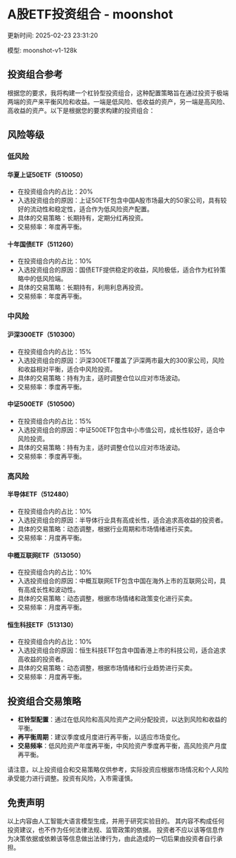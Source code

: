 # A股ETF投资组合 - moonshot

更新时间: 2025-02-23 23:31:20

模型: moonshot-v1-128k

## 投资组合参考

根据您的要求，我将构建一个杠铃型投资组合，这种配置策略旨在通过投资于极端两端的资产来平衡风险和收益。一端是低风险、低收益的资产，另一端是高风险、高收益的资产。以下是根据您的要求构建的投资组合：

## 风险等级

### 低风险

#### 华夏上证50ETF（510050）

- 在投资组合内的占比：20%
- 入选投资组合的原因：上证50ETF包含中国A股市场最大的50家公司，具有较好的流动性和稳定性，适合作为低风险资产配置。
- 具体的交易策略：长期持有，定期分红再投资。
- 交易频率：年度再平衡。

#### 十年国债ETF（511260）

- 在投资组合内的占比：10%
- 入选投资组合的原因：国债ETF提供稳定的收益，风险极低，适合作为杠铃策略中的低风险端。
- 具体的交易策略：长期持有，利用利息再投资。
- 交易频率：年度再平衡。

### 中风险

#### 沪深300ETF（510300）

- 在投资组合内的占比：15%
- 入选投资组合的原因：沪深300ETF覆盖了沪深两市最大的300家公司，风险和收益相对平衡，适合中风险投资。
- 具体的交易策略：持有为主，适时调整仓位以应对市场波动。
- 交易频率：季度再平衡。

#### 中证500ETF（510500）

- 在投资组合内的占比：15%
- 入选投资组合的原因：中证500ETF包含中小市值公司，成长性较好，适合中风险投资。
- 具体的交易策略：持有为主，适时调整仓位以应对市场波动。
- 交易频率：季度再平衡。

### 高风险

#### 半导体ETF（512480）

- 在投资组合内的占比：10%
- 入选投资组合的原因：半导体行业具有高成长性，适合追求高收益的投资者。
- 具体的交易策略：动态调整，根据行业周期和市场情绪进行买卖。
- 交易频率：月度再平衡。

#### 中概互联网ETF（513050）

- 在投资组合内的占比：10%
- 入选投资组合的原因：中概互联网ETF包含中国在海外上市的互联网公司，具有高成长性和波动性。
- 具体的交易策略：动态调整，根据市场情绪和政策变化进行买卖。
- 交易频率：月度再平衡。

#### 恒生科技ETF（513130）

- 在投资组合内的占比：10%
- 入选投资组合的原因：恒生科技ETF包含中国香港上市的科技公司，适合追求高收益的投资者。
- 具体的交易策略：动态调整，根据市场情绪和行业趋势进行买卖。
- 交易频率：月度再平衡。

## 投资组合交易策略

- **杠铃型配置**：通过在低风险和高风险资产之间分配投资，以达到风险和收益的平衡。
- **再平衡周期**：建议季度或月度进行再平衡，以适应市场变化。
- **交易频率**：低风险资产年度再平衡，中风险资产季度再平衡，高风险资产月度再平衡。

请注意，以上投资组合和交易策略仅供参考，实际投资应根据市场情况和个人风险承受能力进行调整。投资有风险，入市需谨慎。

## 免责声明

以上内容由人工智能大语言模型生成，并用于研究实验目的。
其内容不构成任何投资建议，也不作为任何法律法规、监管政策的依据。
投资者不应以该等信息作为决策依据或依赖该等信息做出法律行为，由此造成的一切后果由投资者自行承担。
